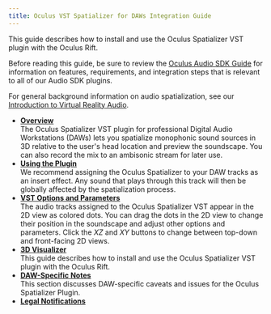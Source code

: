 ```yaml
---
title: Oculus VST Spatializer for DAWs Integration Guide
---
```


This guide describes how to install and use the Oculus Spatializer VST plugin with the Oculus Rift.

Before reading this guide, be sure to review the [Oculus Audio SDK Guide](/documentation/audiosdk/latest/concepts/book-audiosdk/) for information on features, requirements, and integration steps that is relevant to all of our Audio SDK plugins.

For general background information on audio spatialization, see our [Introduction to Virtual Reality Audio](/documentation/audiosdk/latest/concepts/book-audio-intro/).

* **[Overview](/documentation/audiosdk/latest/concepts/os-vst-overview/)**  
The Oculus Spatializer VST plugin for professional Digital Audio Workstations (DAWs) lets you spatialize monophonic sound sources in 3D relative to the user's head location and preview the soundscape. You can also record the mix to an ambisonic stream for later use. 
* **[Using the Plugin](/documentation/audiosdk/latest/concepts/os-vst-usage/)**  
We recommend assigning the Oculus Spatializer to your DAW tracks as an insert effect. Any sound that plays through this track will then be globally affected by the spatialization process.
* **[VST Options and Parameters](/documentation/audiosdk/latest/reference/os-vst-track-parameters/)**  
The audio tracks assigned to the Oculus Spatializer VST appear in the 2D view as colored dots. You can drag the dots in the 2D view to change their position in the soundscape and adjust other options and parameters. Click the *XZ* and *XY* buttons to change between top-down and front-facing 2D views.
* **[3D Visualizer](/documentation/audiosdk/latest/concepts/os-vst-visualizer/)**  
This guide describes how to install and use the Oculus Spatializer VST plugin with the Oculus Rift.
* **[DAW-Specific Notes](/documentation/audiosdk/latest/concepts/os-vst-daw/)**  
This section discusses DAW-specific caveats and issues for the Oculus Spatializer Plugin.
* **[Legal Notifications](/documentation/audiosdk/latest/concepts/os-vst-legal/)**  



